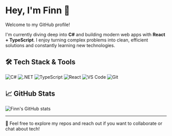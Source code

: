 # Hey, I'm Finn 👋

Welcome to my GitHub profile!

I'm currently diving deep into **C#** and building modern web apps with **React + TypeScript**. I enjoy turning complex problems into clean, efficient solutions and constantly learning new technologies.

## 🛠️ Tech Stack & Tools

![C#](https://img.shields.io/badge/C%23-239120?style=flat&logo=c-sharp&logoColor=white)
![.NET](https://img.shields.io/badge/.NET-512BD4?style=flat&logo=dotnet&logoColor=white)
![TypeScript](https://img.shields.io/badge/TypeScript-3178C6?style=flat&logo=typescript&logoColor=white)
![React](https://img.shields.io/badge/React-20232A?style=flat&logo=react&logoColor=61DAFB)
![VS Code](https://img.shields.io/badge/VS%20Code-007ACC?style=flat&logo=visual-studio-code&logoColor=white)
![Git](https://img.shields.io/badge/Git-F05032?style=flat&logo=git&logoColor=white)

## 📈 GitHub Stats

![Finn's GitHub stats](https://github-readme-stats.vercel.app/api?username=your-username-here&show_icons=true&theme=tokyonight)

---

🔗 Feel free to explore my repos and reach out if you want to collaborate or chat about tech!
